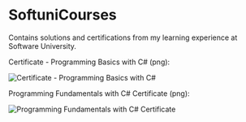 # SoftuniCourses
Contains solutions and certifications from my learning experience at Software University.

Certificate - Programming Basics with C# (png):

![Certificate - Programming Basics with C#](https://user-images.githubusercontent.com/55868166/197200912-98e3f436-3979-4c35-8794-d0efef303a50.png)

Programming Fundamentals with C# Certificate (png):

![Programming Fundamentals with C# Certificate](https://user-images.githubusercontent.com/55868166/197203035-7553a363-5bdb-42b0-9e92-97b3cc60fd14.png)
